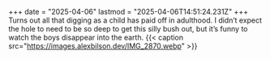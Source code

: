 +++
date = "2025-04-06"
lastmod = "2025-04-06T14:51:24.231Z"
+++
Turns out all that digging as a child has paid off in adulthood. I didn’t expect the hole to need to be so deep to get this silly bush out, but it’s funny to watch the boys disappear into the earth.
{{< caption src="https://images.alexbilson.dev/IMG_2870.webp" >}}